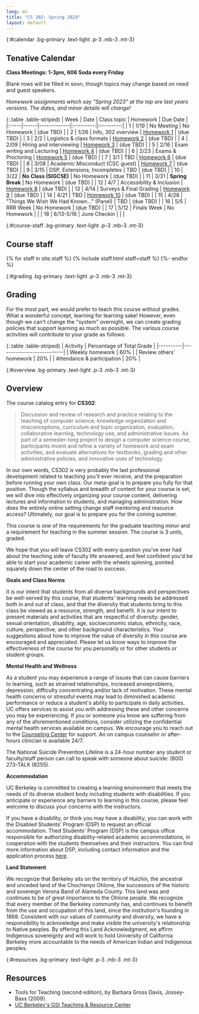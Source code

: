 ```yaml
---
lang: en
title: "CS 302: Spring 2024"
layout: default
---
```


{:#calendar .bg-primary .text-light .p-3 .mb-3 .mt-3}
## **Tenative** Calendar

**Class Meetings: 1-3pm, 606 Soda every Friday**

Blank rows will be filled in soon, though topics may change based on
need and guest speakers.

_Homework assignments which say "Spring 2023" at the top are last years versions. The dates, and minor details will change!_

{:.table .table-striped}
| Week | Date | Class topic | Homework | Due Date |
|:-----|------|-------------|:---------:|:---------:|
| 1    | 1/19 | No Meeting | No Homework | (due TBD) |
| 2    | 1/26 | Info, 302 overview | [Homework 1][hw1] | (due TBD) |
| 3    | 2/2  | Logistics & class formats | [Homework 2][hw2] | (due TBD) |
| 4    | 2/09 | Hiring and interviewing | [Homework 3][hw3] | (due TBD) |
| 5    | 2/16 | Exam writing and Lecturing | [Homework 4][hw4] | (due TBD) |
| 6    | 2/23 | Exams & Proctoring | [Homework 5][hw5] | (due TBD) |
| 7    | 3/1  | TBD | [Homework 6][hw6] | (due TBD) |
| 8    | 3/08 | Academic Misconduct (CSC guest) | [Homework 7][hw7] | (due TBD) |
| 9    | 3/15 |  DSP, Extensions, Incompletes | TBD | (due TBD) |
| 10   | 3/22 | **No Class (SIGCSE)** | No Homework | (due TBD) |
| 11   | 3/31 | **Spring Break** | No Homework | (due TBD) |
| 12   | 4/7  | Accessibility & Inclusion | [Homework 8][hw8] | (due TBD) |
| 13   | 4/14 | Surveys & Final Grading | [Homework 9][hw9] | (due TBD) |
| 14   | 4/21 | TBD | [Homework 10][hw10] | (due TBD) |
| 15   | 4/28 | "Things We Wish We Had Known…" (Panel) | TBD | (due TBD) |
| 16   | 5/5  | RRR Week | No Homework | (due TBD) |
| 17   | 5/12 | Finals Week | No Homework |  |
| 18   | 6/13-5/16  | June Checkin | | |


[hw1]: https://docs.google.com/document/d/1sGuqNcIH5D8qClo9z84ZqbAAc3Eak73HCX4zq05MaUo/preview
[hw2]: https://docs.google.com/document/d/1bCnQBxWNwIWAPJvZ4JnmY87X4MdMXGllJwfpu6iDxY8/preview
[hw3]: https://docs.google.com/document/d/1rK-5MS-DYWEHTO40rI1PdiX_lKjM7KDVrty5zNTd0Go/preview
[hw4]: https://docs.google.com/document/d/1nq4Yq-gBIUkr3eG8ui5iQI3HiJlXR13dvHOKWL_Pgvg/preview
[hw5]: https://docs.google.com/document/d/19GzaFnvlwafGD4rzVbAYSTQCN9F-aLU4YDcoX4agGCM/preview
[hw6]: https://docs.google.com/document/d/1Re_pn18RIHigO6tHzRcuuXqMLHlRvrgyrLT5OA-odvM/preview
[hw7]: https://docs.google.com/document/d/1xBIBXpH1yR654XgmY0gBFsAju-yuzbsg2wVdtk2kmjY/preview
[hw8]: https://docs.google.com/document/d/1Ofa4NmYLlL_XugiBBDjWYxKQBzOS_Z_veNEiTB-P4Kw/preview
[hw9]: https://docs.google.com/document/d/1jpAWeLPtWuDehENO5zIx6UzT4z1OEyieAIP9UL85m1c/preview
[hw10]: https://docs.google.com/document/d/1uVWoXn7HORUC7CCROphr9dq2hcsU-Kqx4W6MlQ5H4ow/preview
[hw11]: https://docs.google.com/document/d/1qANVq4eq9awixuokGti2p6vLaaFDrnDv57wE0oonnb4/preview
[hw12]: https://docs.google.com/document/d/1IEOIYp9W4NGJyCep1VDqUm_vJHjCAVXvlVrQzjsfZl4/preview
[hw13]: https://docs.google.com/document/d/1zsj3UMsKjiz7Rc8m_W_UBQ2gkXkXI32s_KeJabqvzFw/preview

<!--
To make a link open in:
Preview mode: → Replace /edit with /preview
Force a copy: → Replace /edit with /copy
Force a copy with comment: → Replace /edit with /copy?copyComments=true
Create a template: → Replace /edit with /template/preview
In PDF:  → Google Docs & Sheets: Replace /edit with /export?format=pdf
→ Google Slides & Drawings: Replace /edit with /export/pdf
 -->

{:#course-staff .bg-primary .text-light .p-3 .mb-3 .mt-3}
## Course staff

<div class="container">
  <div class="row">
    {% for staff in site.staff %}
      {% include staff.html staff=staff %}
    {%- endfor %}
  </div>
</div>

{:#grading .bg-primary .text-light .p-3 .mb-3 .mt-3}
## Grading

For the most part, we would prefer to teach this course without grades.
What a wonderful concept, learning for learning sake! However, even
though we can\'t change the \"system\" overnight, we can create grading
policies that support learning as much as possible. The various course
activities will contribute to your grade as follows:

{:.table .table-striped}
| Activity | Percentage of Total Grade |
|----------|---------------------------|
| Weekly homework | 60% |
| Review others' homework | 20% |
| Attendance & participation | 20% |

{:#overview .bg-primary .text-light .p-3 .mb-3 .mt-3}
## Overview

The course catalog entry for **CS302**:

> Discussion and review of research and practice relating to the
> teaching of computer science: knowledge organization and
> misconceptions, curriculum and topic organization, evaluation,
> collaborative learning, technology use, and administrative issues. As
> part of a semester-long project to design a computer science course,
> participants invent and refine a variety of homework and exam
> activities, and evaluate alternatives for textbooks, grading and other
> administrative policies, and innovative uses of technology.

In our own words, CS302 is very probably the last professional
development related to teaching you\'ll ever receive, and the
preparation before running your own class. Our meta-goal is to prepare
you fully for that position. Though the syllabus and breadth of content
for your course is set, we will dive into effectively organizing your
course content, delivering lectures and information to students, and
managing administration. How does the entirely online setting change
staff mentoring and resource access? Ultimately, our goal is to prepare
you for the coming summer.

This course is one of the requirements for the graduate teaching minor
and a requirement for teaching in the summer session. The course is 3
units, graded.

We hope that you will leave CS302 with every question you\'ve ever had
about the teaching side of faculty life answered, and feel confident
you\'d be able to start your academic career with the wheels spinning,
pointed squarely down the center of the road to success.

**Goals and Class Norms**

It is our intent that students from all diverse backgrounds and
perspectives be well-served by this course, that students\' learning
needs be addressed both in and out of class, and that the diversity that
students bring to this class be viewed as a resource, strength, and
benefit. It is our intent to present materials and activities that are
respectful of diversity: gender, sexual orientation, disability, age,
socioeconomic status, ethnicity, race, culture, perspective, and other
background characteristics. Your suggestions about how to improve the
value of diversity in this course are encouraged and appreciated. Please
let us know ways to improve the effectiveness of the course for you
personally or for other students or student groups.

**Mental Health and Wellness**

As a student you may experience a range of issues that can cause
barriers to learning, such as strained relationships, increased
anxieproblems, depression, difficulty concentrating and/or lack of
motivation. These mental health concerns or stressful events may lead to
diminished academic performance or reduce a student\'s ability to
participate in daily activities. UC offers services to assist you with
addressing these and other concerns you may be experiencing. If you or
someone you know are suffering from any of the aforementioned
conditions, consider utilizing the confidential mental health services
available on campus. We encourage you to reach out to the [Counseling
Center](https://uhs.berkeley.edu/caps) for support. An on campus
counselor or after-hours clinician is available 24/7.

The National Suicide Prevention Lifeline is a 24-hour number any student
or faculty/staff person can call to speak with someone about suicide:
(800) 273-TALK (8255).

**Accommodation**

UC Berkeley is committed to creating a learning environment that meets
the needs of its diverse student body including students with
disabilities. If you anticipate or experience any barriers to learning
in this course, please feel welcome to discuss your concerns with the
instructors.

If you have a disability, or think you may have a disability, you can
work with the Disabled Students\' Program (DSP) to request an official
accommodation. Thed Students\' Program (DSP) is the campus office
responsible for authorizing disability-related academic accommodations,
in cooperation with the students themselves and their instructors. You
can find more information about DSP, including contact information and
the application process [here](https://dsp.berkeley.edu).

**Land Statement**

We recognize that Berkeley sits on the territory of Huichin, the
ancestral and unceded land of the Chochenyo Ohlone, the successors of
the historic and sovereign Verona Band of Alameda County. This land was
and continues to be of great importance to the Ohlone people. We
recognize that every member of the Berkeley community has, and continues
to benefit from the use and occupation of this land, since the
institution\'s founding in 1868. Consistent with our values of community
and diversity, we have a responsibility to acknowledge and make visible
the university\'s relationship to Native peoples. By offering this Land
Acknowledgment, we affirm Indigenous sovereignty and will work to hold
University of California Berkeley more accountable to the needs of
American Indian and Indigenous peoples.

{:#resources .bg-primary .text-light .p-3 .mb-3 .mt-3}
## Resources

- Tools for Teaching (second edition), by Barbara Gross Davis,
    Jossey-Bass (2009).
- [UC Berkeley\'s GSI Teaching & Resource
    Center](http://gsi.berkeley.edu/)
